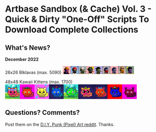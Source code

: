 # Artbase Sandbox (& Cache) Vol. 3 - Quick & Dirty "One-Off" Scripts To Download Complete Collections


## What's News?

**December 2022**

26x26 Blklavas (max. 5090) ![](i/blklavas-strip.png)

48x48 Kawaii Kittens (max. 1700)  ![](i/kawaii-kittens-strip.png)






## Questions? Comments?


Post them on the [D.I.Y. Punk (Pixel) Art reddit](https://old.reddit.com/r/DIYPunkArt). Thanks.


